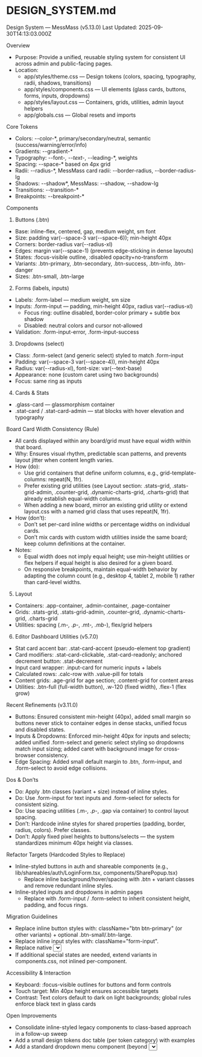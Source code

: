 # DESIGN_SYSTEM.md

Design System — MessMass (v5.13.0)
Last Updated: 2025-09-30T14:13:03.000Z

Overview
- Purpose: Provide a unified, reusable styling system for consistent UI across admin and public-facing pages.
- Location:
  - app/styles/theme.css — Design tokens (colors, spacing, typography, radii, shadows, transitions)
  - app/styles/components.css — UI elements (glass cards, buttons, forms, inputs, dropdowns)
  - app/styles/layout.css — Containers, grids, utilities, admin layout helpers
  - app/globals.css — Global resets and imports

Core Tokens
- Colors: --color-*, primary/secondary/neutral, semantic (success/warning/error/info)
- Gradients: --gradient-*
- Typography: --font-*, --text-*, --leading-*, weights
- Spacing: --space-* based on 4px grid
- Radii: --radius-*, MessMass card radii: --border-radius, --border-radius-lg
- Shadows: --shadow*, MessMass: --shadow, --shadow-lg
- Transitions: --transition-*
- Breakpoints: --breakpoint-*

Components
1) Buttons (.btn)
- Base: inline-flex, centered, gap, medium weight, sm font
- Size: padding var(--space-3 var(--space-6)); min-height 40px
- Corners: border-radius var(--radius-xl)
- Edges: margin var(--space-1) (prevents edge-sticking in dense layouts)
- States: :focus-visible outline, :disabled opacity+no-transform
- Variants: .btn-primary, .btn-secondary, .btn-success, .btn-info, .btn-danger
- Sizes: .btn-small, .btn-large

2) Forms (labels, inputs)
- Labels: .form-label — medium weight, sm size
- Inputs: .form-input — padding, min-height 40px, radius var(--radius-xl)
  - Focus ring: outline disabled, border-color primary + subtle box shadow
  - Disabled: neutral colors and cursor not-allowed
- Validation: .form-input-error, .form-input-success

3) Dropdowns (select)
- Class: .form-select (and generic select) styled to match .form-input
- Padding: var(--space-3 var(--space-4)), min-height 40px
- Radius: var(--radius-xl), font-size: var(--text-base)
- Appearance: none (custom caret using two backgrounds)
- Focus: same ring as inputs

4) Cards & Stats
- .glass-card — glassmorphism container
- .stat-card / .stat-card-admin — stat blocks with hover elevation and typography

Board Card Width Consistency (Rule)
- All cards displayed within any board/grid must have equal width within that board.
- Why: Ensures visual rhythm, predictable scan patterns, and prevents layout jitter when content length varies.
- How (do):
  - Use grid containers that define uniform columns, e.g., grid-template-columns: repeat(N, 1fr).
  - Prefer existing grid utilities (see Layout section: .stats-grid, .stats-grid-admin, .counter-grid, .dynamic-charts-grid, .charts-grid) that already establish equal-width columns.
  - When adding a new board, mirror an existing grid utility or extend layout.css with a named grid class that uses repeat(N, 1fr).
- How (don’t):
  - Don’t set per-card inline widths or percentage widths on individual cards.
  - Don’t mix cards with custom width utilities inside the same board; keep column definitions at the container.
- Notes:
  - Equal width does not imply equal height; use min-height utilities or flex helpers if equal height is also desired for a given board.
  - On responsive breakpoints, maintain equal-width behavior by adapting the column count (e.g., desktop 4, tablet 2, mobile 1) rather than card-level widths.

5) Layout
- Containers: .app-container, .admin-container, .page-container
- Grids: .stats-grid, .stats-grid-admin, .counter-grid, .dynamic-charts-grid, .charts-grid
- Utilities: spacing (.m-*, .p-*, .mt-*, .mb-*), flex/grid helpers

6) Editor Dashboard Utilities (v5.7.0)
- Stat card accent bar: .stat-card-accent (pseudo-element top gradient)
- Card modifiers: .stat-card-clickable, .stat-card-readonly; anchored decrement button: .stat-decrement
- Input card wrapper: .input-card for numeric inputs + labels
- Calculated rows: .calc-row with .value-pill for totals
- Content grids: .age-grid for age section; .content-grid for content areas
- Utilities: .btn-full (full-width button), .w-120 (fixed width), .flex-1 (flex grow)

Recent Refinements (v3.11.0)
- Buttons: Ensured consistent min-height (40px), added small margin so buttons never stick to container edges in dense stacks, unified focus and disabled states.
- Inputs & Dropdowns: Enforced min-height 40px for inputs and selects; added unified .form-select and generic select styling so dropdowns match input sizing; added caret with background image for cross-browser consistency.
- Edge Spacing: Added small default margin to .btn, .form-input, and .form-select to avoid edge collisions.

Dos & Don’ts
- Do: Apply .btn classes (variant + size) instead of inline styles.
- Do: Use .form-input for text inputs and .form-select for selects for consistent sizing.
- Do: Use spacing utilities (.m-*, .p-*, .gap via container) to control layout spacing.
- Don’t: Hardcode inline styles for shared properties (padding, border, radius, colors). Prefer classes.
- Don’t: Apply fixed pixel heights to buttons/selects — the system standardizes minimum 40px height via classes.

Refactor Targets (Hardcoded Styles to Replace)
- Inline-styled buttons in auth and shareable components (e.g., lib/shareables/auth/LoginForm.tsx, components/SharePopup.tsx)
  - Replace inline background/hover/spacing with .btn + variant classes and remove redundant inline styles.
- Inline-styled inputs and dropdowns in admin pages
  - Replace with .form-input / .form-select to inherit consistent height, padding, and focus rings.

Migration Guidelines
- Replace inline button styles with: className="btn btn-primary" (or other variants) + optional .btn-small/.btn-large.
- Replace inline input styles with: className="form-input".
- Replace native <select> with: className="form-select" (preferred) or rely on global select styling if class application is not trivial.
- If additional special states are needed, extend variants in components.css, not inlined per-component.

Accessibility & Interaction
- Keyboard: :focus-visible outlines for buttons and form controls
- Touch target: Min 40px height ensures accessible targets
- Contrast: Text colors default to dark on light backgrounds; global rules enforce black text in glass cards

Open Improvements
- Consolidate inline-styled legacy components to class-based approach in a follow-up sweep
- Add a small design tokens doc table (per token category) with examples
- Add a standard dropdown menu component (beyond <select>) if requirements emerge



